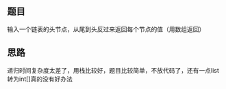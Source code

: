 ## 题目

输入一个链表的头节点，从尾到头反过来返回每个节点的值（用数组返回）

## 思路

递归时间复杂度太差了，用栈比较好，题目比较简单，不放代码了，还有一点list转为int[]真的没有好办法
